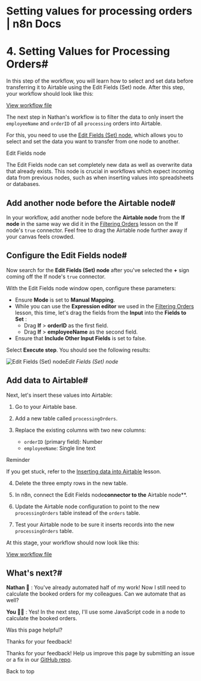 # Setting values for processing orders | n8n Docs

[ ](https://github.com/n8n-io/n8n-docs/edit/main/docs/courses/level-one/chapter-5/chapter-5.4.md "Edit this page")

# 4\. Setting Values for Processing Orders#

In this step of the workflow, you will learn how to select and set data before transferring it to Airtable using the Edit Fields (Set) node. After this step, your workflow should look like this:

[View workflow file](/_workflows//courses/level-one/chapter-5/chapter-5.4.json)

The next step in Nathan's workflow is to filter the data to only insert the `employeeName` and `orderID` of all `processing` orders into Airtable.

For this, you need to use the [Edit Fields (Set) node](../../../../integrations/builtin/core-nodes/n8n-nodes-base.set/), which allows you to select and set the data you want to transfer from one node to another.

Edit Fields node

The Edit Fields node can set completely new data as well as overwrite data that already exists. This node is crucial in workflows which expect incoming data from previous nodes, such as when inserting values into spreadsheets or databases.

## Add another node before the Airtable node#

In your workflow, add another node before the **Airtable node** from the **If node** in the same way we did it in the [Filtering Orders](../chapter-5.3/#add-if-node-before-the-airtable-node) lesson on the If node's `true` connector. Feel free to drag the Airtable node further away if your canvas feels crowded.

## Configure the Edit Fields node#

Now search for the **Edit Fields (Set) node** after you've selected the **+** sign coming off the If node's `true` connector.

With the Edit Fields node window open, configure these parameters:

  * Ensure **Mode** is set to **Manual Mapping**.
  * While you can use the **Expression editor** we used in the [Filtering Orders](../chapter-5.3/) lesson, this time, let's drag the fields from the **Input** into the **Fields to Set** :
    * Drag **If** > **orderID** as the first field.
    * Drag **If** > **employeeName** as the second field.
  * Ensure that **Include Other Input Fields** is set to false.

Select **Execute step**. You should see the following results:

![Edit Fields \(Set\) node](/_images/courses/level-one/chapter-five/l1-c5-4-set-node.png)_Edit Fields (Set) node_

## Add data to Airtable#

Next, let's insert these values into Airtable:

  1. Go to your Airtable base.
  2. Add a new table called `processingOrders`.
  3. Replace the existing columns with two new columns:

     * `orderID` (primary field): Number
     * `employeeName`: Single line text

Reminder

If you get stuck, refer to the [Inserting data into Airtable](../chapter-5.2/) lesson.

  4. Delete the three empty rows in the new table.

  5. In n8n, connect the Edit Fields node**connector to the** Airtable node**.
  6. Update the Airtable node configuration to point to the new `processingOrders` table instead of the `orders` table.
  7. Test your Airtable node to be sure it inserts records into the new `processingOrders` table.

At this stage, your workflow should now look like this:

[View workflow file](/_workflows//courses/level-one/chapter-5/chapter-5.4.json)

## What's next?#

**Nathan 🙋** : You've already automated half of my work! Now I still need to calculate the booked orders for my colleagues. Can we automate that as well?

**You 👩‍🔧** : Yes! In the next step, I'll use some JavaScript code in a node to calculate the booked orders.

Was this page helpful? 

Thanks for your feedback! 

Thanks for your feedback! Help us improve this page by submitting an issue or a fix in our [GitHub repo](https://github.com/n8n-io/n8n-docs). 

Back to top